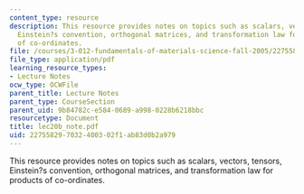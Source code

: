 ```yaml
---
content_type: resource
description: This resource provides notes on topics such as scalars, vectors, tensors,
  Einstein?s convention, orthogonal matrices, and transformation law for products
  of co-ordinates.
file: /courses/3-012-fundamentals-of-materials-science-fall-2005/227558297032400302f1ab83d0b2a979_lec20b_note.pdf
file_type: application/pdf
learning_resource_types:
- Lecture Notes
ocw_type: OCWFile
parent_title: Lecture Notes
parent_type: CourseSection
parent_uid: 9b84782c-e584-0689-a998-0228b6218bbc
resourcetype: Document
title: lec20b_note.pdf
uid: 22755829-7032-4003-02f1-ab83d0b2a979
---
```

This resource provides notes on topics such as scalars, vectors, tensors, Einstein?s convention, orthogonal matrices, and transformation law for products of co-ordinates.

